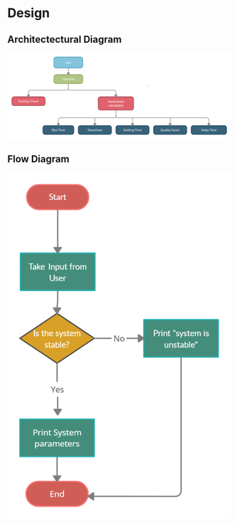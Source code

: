 # Design
 

## Architectectural Diagram
![HighLevelStructuralDiagram](https://github.com/pramanikpatel/Analyse_Control_System/blob/main/2_Design/Architectural_Diagram.png)


## Flow Diagram
![HighLevelBehaviouralDiagram](https://github.com/pramanikpatel/Analyse_Control_System/blob/main/2_Design/Flow_diagram.png)


